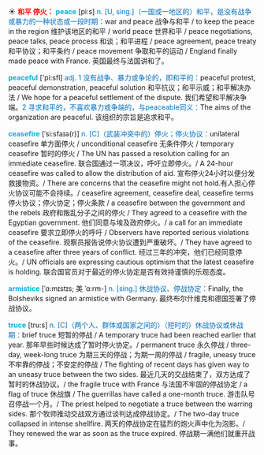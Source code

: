 ☀ <font color="red">**和平 停火：**</font>
<font color="sky blue">**peace**</font> [pi:s] 
<font color="#0070c0">n. [U, sing.]（一国或一地区的）和平，是没有战争或暴力的一种状态或一段时期：</font>war and peace 战争与和平 / to keep the peace in the region 维护该地区的和平 / world peace 世界和平 / peace negotiations, peace talks, peace process 和谈；和平进程 / peace agreement, peace treaty 和平协议；和平条约 / peace movement 争取和平的运动 / England finally made peace with France. 英国最终与法国讲和了。

<font color="sky blue">**peaceful**</font> ['pi:sfl] 
<font color="#0070c0">adj. 1 没有战争、暴力或争论的，即和平的：</font>peaceful protest, peaceful demonstration, peaceful solution 和平抗议；和平示威；和平解决办法 / We hope for a peaceful settlement of the dispute. 我们希望和平解决争端。<font color="#0070c0">2 寻求和平的，不喜欢暴力或争端的，与peaceable同义：</font>The aims of the organization are peaceful. 该组织的宗旨是追求和平。
 
<font color="sky blue">**ceasefire**</font> [ˈsi:sfaɪə(r)]
<font color="#0070c0">n. [C]（武装冲突中的）停火；停火协议：</font>unilateral ceasefire 单方面停火 / unconditional ceasefire 无条件停火 / temporary ceasefire 暂时的停火 / The UN has passed a resolution calling for an immediate ceasefire. 联合国通过一项决议，呼吁立即停火。/ A 24-hour ceasefire was called to allow the distribution of aid. 宣布停火24小时以便分发救援物资。/ There are concerns that the ceasefire might not hold.有人担心停火协议可能不会持续。/ ceasefire agreement, ceasefire deal, ceasefire terms 停火协议；停火协定；停火条款 / a ceasefire between the government and the rebels 政府和叛乱分子之间的停火 / They agreed to a ceasefire with the Egyptian government. 他们同意与埃及政府停火。/ a call for an immediate ceasefire 要求立即停火的呼吁 / Observers have reported serious violations of the ceasefire. 观察员报告说停火协议遭到严重破坏。/ They have agreed to a ceasefire after three years of conflict. 经过三年的冲突，他们已经同意停火。/ UN officials are expressing cautious optimism that the latest ceasefire is holding. 联合国官员对于最近的停火协定是否有效持谨慎的乐观态度。

<font color="sky blue">**armistice**</font> [ˈɑ:mɪstɪs; 美 ˈɑ:rm-]
<font color="#0070c0">n. [sing.] 休战协议、停战协定：</font>Finally, the Bolsheviks signed an armistice with Germany. 最终布尔什维克和德国签署了停战协议。

<font color="sky blue">**truce**</font> [tru:s]
<font color="#0070c0">n. [C]（两个人、群体或国家之间的）（短时的）休战协议或休战期：</font>brief truce 短暂的停战 / A temporary truce had been reached earlier that year. 那年早些时候达成了暂时停火协定。/ permanent truce 永久停战 / three-day, week-long truce 为期三天的停战；为期一周的停战 / fragile, uneasy truce 不牢靠的停战；不安定的停战 / The fighting of recent days has given way to an uneasy truce between the two sides. 最近几天的交战结束了，双方达成了暂时的休战协议。/ the fragile truce with France 与法国不牢固的停战协定 / a flag of truce 休战旗 / The guerrillas have called a one-month truce. 游击队号召停战一个月。/ The priest helped to negotiate a truce between the warring sides. 那个牧师推动交战双方通过谈判达成停战协定。/ The two-day truce collapsed in intense shellfire. 两天的停战协定在猛烈的炮火声中化为泡影。/ They renewed the war as soon as the truce expired. 停战期一满他们就重开战事。



